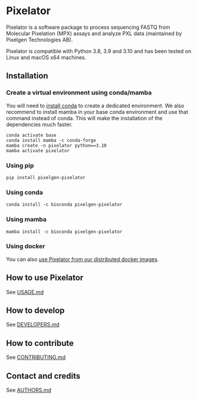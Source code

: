 # Pixelator

Pixelator is a software package to process sequencing FASTQ from Molecular Pixelation (MPX) assays and analyze PXL data (maintained by Pixelgen Technologies AB).

Pixelator is compatible with Python 3.8, 3.9 and 3.10 and has been tested on Linux and macOS x64 machines.

## Installation

### Create a virtual environment using conda/mamba

You will need to [install conda](https://docs.anaconda.com/free/anaconda/install/) to create a dedicated environment.
We also recommend to install mamba in your base conda environment and use that command instead of conda.
This will make the installation of the dependencies much faster.

```shell
conda activate base
conda install mamba -c conda-forge
mamba create -n pixelator python==3.10
mamba activate pixelator
```

### Using pip

```shell
pip install pixelgen-pixelator
```

### Using conda

```shell
conda install -c bioconda pixelgen-pixelator
```

### Using mamba

```shell
mamba install -c bioconda pixelgen-pixelator
```

### Using docker

You can also [use Pixelator from our distributed docker images](./USAGE.md#pixelator-docker-images).

## How to use Pixelator

See [USAGE.md](./USAGE.md)

## How to develop

See [DEVELOPERS.md](./DEVELOPERS.md)

## How to contribute

See [CONTRIBUTING.md](./CONTRIBUTING.md)

## Contact and credits

See [AUTHORS.md](./AUTHORS.md)
